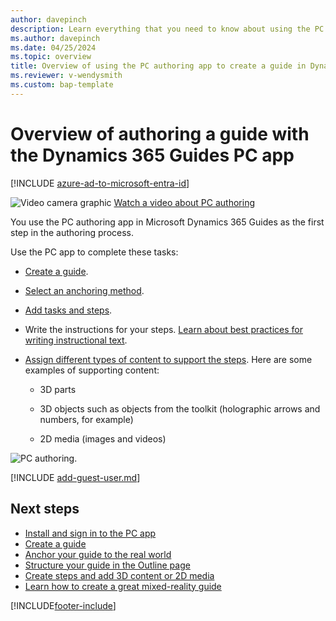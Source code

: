 ```yaml
---
author: davepinch
description: Learn everything that you need to know about using the PC authoring app to create a guide in Microsoft Dynamics 365 Guides.
ms.author: davepinch
ms.date: 04/25/2024
ms.topic: overview
title: Overview of using the PC authoring app to create a guide in Dynamics 365 Guides
ms.reviewer: v-wendysmith
ms.custom: bap-template
---
```


# Overview of authoring a guide with the Dynamics 365 Guides PC app

[!INCLUDE [azure-ad-to-microsoft-entra-id](../includes/azure-ad-to-microsoft-entra-id.md)]

![Video camera graphic](media/video-camera.PNG "Video camera graphic") [Watch a video about PC authoring](https://aka.ms/pcauthor)

You use the PC authoring app in Microsoft Dynamics 365 Guides as the first step in the authoring process.

Use the PC app to complete these tasks:

- [Create a guide](create-guide.md).

- [Select an anchoring method](pc-app-anchor.md).

- [Add tasks and steps](pc-app-step-editor-overview.md).

- Write the instructions for your steps. [Learn about best practices for writing instructional text](pc-app-step-editor-overview.md#best-practices-for-instructional-text-and-supporting-content).

- [Assign different types of content to support the steps](pc-app-step-editor-overview.md). Here are some examples of supporting content:

  - 3D parts

  - 3D objects such as objects from the toolkit (holographic arrows and numbers, for example)

  - 2D media (images and videos)

![PC authoring.](media/pc-authoring.PNG "PC authoring")

[!INCLUDE [add-guest-user.md](../includes/add-guest-user.md)]

## Next steps

- [Install and sign in to the PC app](install-sign-in-pc-app.md)
- [Create a guide](create-guide.md)
- [Anchor your guide to the real world](anchor.md)
- [Structure your guide in the Outline page](structure-guide.md)
- [Create steps and add 3D content or 2D media](pc-app-step-editor-overview.md)
- [Learn how to create a great mixed-reality guide](great-guide.md)


[!INCLUDE[footer-include](../includes/footer-banner.md)]
